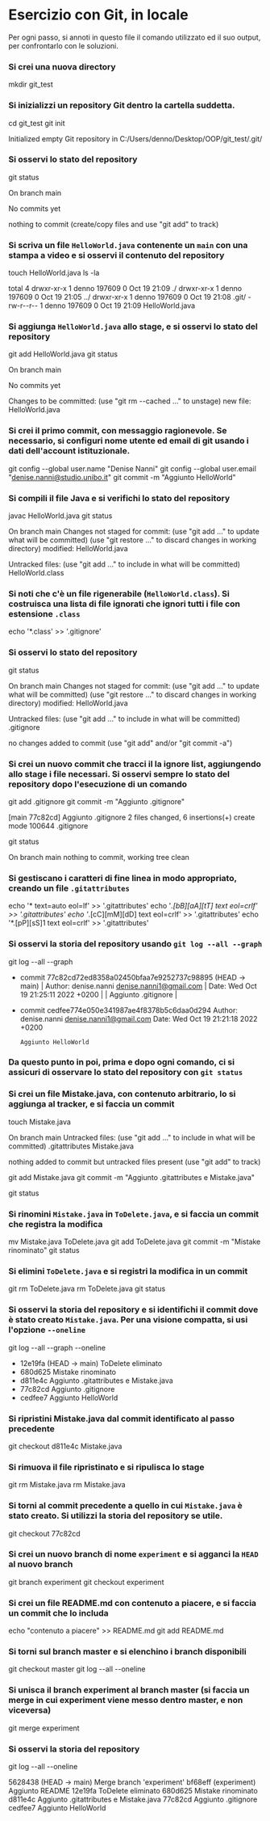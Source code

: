 # Esercizio con Git, in locale

Per ogni passo,
si annoti in questo file il comando utilizzato ed il suo output,
per confrontarlo con le soluzioni.

### Si crei una nuova directory
mkdir git_test

### Si inizializzi un repository Git dentro la cartella suddetta.
cd git_test
git init

Initialized empty Git repository in C:/Users/denno/Desktop/OOP/git_test/.git/

### Si osservi lo stato del repository
git status

On branch main

No commits yet

nothing to commit (create/copy files and use "git add" to track)

### Si scriva un file `HelloWorld.java` contenente un `main` con una stampa a video e si osservi il contenuto del repository
touch HelloWorld.java
ls -la

total 4
drwxr-xr-x 1 denno 197609 0 Oct 19 21:09 ./
drwxr-xr-x 1 denno 197609 0 Oct 19 21:05 ../
drwxr-xr-x 1 denno 197609 0 Oct 19 21:08 .git/
-rw-r--r-- 1 denno 197609 0 Oct 19 21:09 HelloWorld.java

### Si aggiunga `HelloWorld.java` allo stage, e si osservi lo stato del repository
git add HelloWorld.java
git status

On branch main

No commits yet

Changes to be committed:
  (use "git rm --cached <file>..." to unstage)
        new file:   HelloWorld.java

### Si crei il primo commit, con messaggio ragionevole. Se necessario, si configuri nome utente ed email di git usando i dati dell'account istituzionale.
git config --global user.name "Denise Nanni"
git config --global user.email "denise.nanni@studio.unibo.it"
git commit -m "Aggiunto HelloWorld"

### Si compili il file Java e si verifichi lo stato del repository
javac HelloWorld.java
git status

On branch main
Changes not staged for commit:
  (use "git add <file>..." to update what will be committed)
  (use "git restore <file>..." to discard changes in working directory)
        modified:   HelloWorld.java

Untracked files:
  (use "git add <file>..." to include in what will be committed)
        HelloWorld.class


### Si noti che c'è un file rigenerabile (`HelloWorld.class`). Si costruisca una lista di file ignorati che ignori tutti i file con estensione `.class`
echo '*.class' >> '.gitignore'

### Si osservi lo stato del repository
git status

On branch main
Changes not staged for commit:
  (use "git add <file>..." to update what will be committed)
  (use "git restore <file>..." to discard changes in working directory)
        modified:   HelloWorld.java

Untracked files:
  (use "git add <file>..." to include in what will be committed)
        .gitignore

no changes added to commit (use "git add" and/or "git commit -a")

### Si crei un nuovo commit che tracci il la ignore list, aggiungendo allo stage i file necessari. Si osservi sempre lo stato del repository dopo l'esecuzione di un comando
git add .gitignore
git commit -m "Aggiunto .gitignore"

[main 77c82cd] Aggiunto .gitignore
 2 files changed, 6 insertions(+)
 create mode 100644 .gitignore

git status

On branch main
nothing to commit, working tree clean

### Si gestiscano i caratteri di fine linea in modo appropriato, creando un file `.gitattributes`
echo '* text=auto eol=lf' >> '.gitattributes'
echo '*.[bB][aA][tT] text eol=crlf' >> '.gitattributes'
echo '*.[cC][mM][dD] text eol=crlf' >> '.gitattributes'
echo '*.[pP][sS]1 text eol=crlf' >> '.gitattributes'

### Si osservi la storia del repository usando `git log --all --graph`
git log --all --graph

* commit 77c82cd72ed8358a02450bfaa7e9252737c98895 (HEAD -> main)
| Author: denise.nanni <denise.nanni1@gmail.com>
| Date:   Wed Oct 19 21:25:11 2022 +0200
|
|     Aggiunto .gitignore
|
* commit cedfee774e050e341987ae4f8378b5c6daa0d294
  Author: denise.nanni <denise.nanni1@gmail.com>
  Date:   Wed Oct 19 21:21:18 2022 +0200

      Aggiunto HelloWorld


### Da questo punto in poi, prima e dopo ogni comando, ci si assicuri di osservare lo stato del repository con `git status`

### Si crei un file Mistake.java, con contenuto arbitrario, lo si aggiunga al tracker, e si faccia un commit
touch Mistake.java

On branch main
Untracked files:
  (use "git add <file>..." to include in what will be committed)
        .gitattributes
        Mistake.java

nothing added to commit but untracked files present (use "git add" to track)

git add Mistake.java
git commit -m "Aggiunto .gitattributes e Mistake.java"

git status


### Si rinomini `Mistake.java` in `ToDelete.java`, e si faccia un commit che registra la modifica

mv Mistake.java ToDelete.java
git add ToDelete.java
git commit -m "Mistake rinominato"
git status

### Si elimini `ToDelete.java` e si registri la modifica in un commit
git rm ToDelete.java
rm ToDelete.java 
git status

### Si osservi la storia del repository e si identifichi il commit dove è stato creato `Mistake.java`. Per una visione compatta, si usi l'opzione `--oneline`
git log --all --graph --oneline

* 12e19fa (HEAD -> main) ToDelete eliminato
* 680d625 Mistake rinominato
* d811e4c Aggiunto .gitattributes e Mistake.java
* 77c82cd Aggiunto .gitignore
* cedfee7 Aggiunto HelloWorld

### Si ripristini Mistake.java dal commit identificato al passo precedente
git checkout d811e4c Mistake.java

### Si rimuova il file ripristinato e si ripulisca lo stage
git rm Mistake.java 
rm Mistake.java

### Si torni al commit precedente a quello in cui `Mistake.java` è stato creato. Si utilizzi la storia del repository se utile.
git checkout 77c82cd

### Si crei un nuovo branch di nome `experiment` e si agganci la `HEAD` al nuovo branch
git branch experiment
git checkout experiment

### Si crei un file README.md con contenuto a piacere, e si faccia un commit che lo includa
echo "contenuto a piacere" >> README.md
git add README.md

### Si torni sul branch master e si elenchino i branch disponibili
git checkout master
git log --all --oneline

### Si unisca il branch experiment al branch master (si faccia un merge in cui experiment viene messo dentro master, e non viceversa)
git merge experiment

### Si osservi la storia del repository
git log --all --oneline

5628438 (HEAD -> main) Merge branch 'experiment'
bf68eff (experiment) Aggiunto README
12e19fa ToDelete eliminato
680d625 Mistake rinominato
d811e4c Aggiunto .gitattributes e Mistake.java
77c82cd Aggiunto .gitignore
cedfee7 Aggiunto HelloWorld
